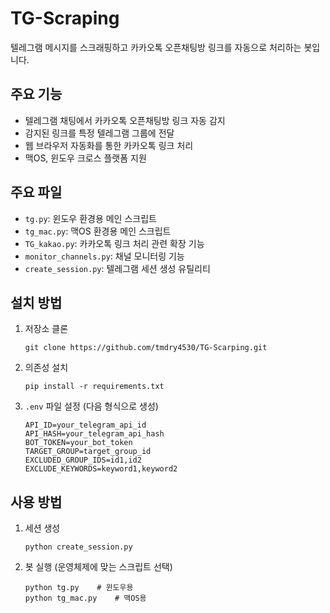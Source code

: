 # TG-Scraping

텔레그램 메시지를 스크래핑하고 카카오톡 오픈채팅방 링크를 자동으로 처리하는 봇입니다.

## 주요 기능

- 텔레그램 채팅에서 카카오톡 오픈채팅방 링크 자동 감지
- 감지된 링크를 특정 텔레그램 그룹에 전달
- 웹 브라우저 자동화를 통한 카카오톡 링크 처리
- 맥OS, 윈도우 크로스 플랫폼 지원

## 주요 파일

- `tg.py`: 윈도우 환경용 메인 스크립트
- `tg_mac.py`: 맥OS 환경용 메인 스크립트
- `TG_kakao.py`: 카카오톡 링크 처리 관련 확장 기능
- `monitor_channels.py`: 채널 모니터링 기능
- `create_session.py`: 텔레그램 세션 생성 유틸리티

## 설치 방법

1. 저장소 클론

   ```
   git clone https://github.com/tmdry4530/TG-Scarping.git
   ```

2. 의존성 설치

   ```
   pip install -r requirements.txt
   ```

3. `.env` 파일 설정 (다음 형식으로 생성)
   ```
   API_ID=your_telegram_api_id
   API_HASH=your_telegram_api_hash
   BOT_TOKEN=your_bot_token
   TARGET_GROUP=target_group_id
   EXCLUDED_GROUP_IDS=id1,id2
   EXCLUDE_KEYWORDS=keyword1,keyword2
   ```

## 사용 방법

1. 세션 생성

   ```
   python create_session.py
   ```

2. 봇 실행 (운영체제에 맞는 스크립트 선택)
   ```
   python tg.py    # 윈도우용
   python tg_mac.py    # 맥OS용
   ```
